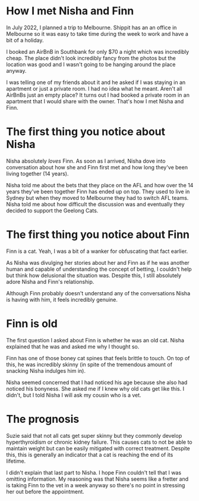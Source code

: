 # How I met Nisha and Finn

In July 2022, I planned a trip to Melbourne. Shippit has an an office in Melbourne so it was easy to take time during the week to work and have a bit of a holiday.

I booked an AirBnB in Southbank for only $70 a night which was incredibly cheap. The place didn't look incredibly fancy from the photos but the location was good and I wasn't going to be hanging around the place anyway.

I was telling one of my friends about it and he asked if I was staying in an apartment or just a private room. I had no idea what he meant. Aren't all AirBnBs just an empty place? It turns out I had booked a private room in an apartment that I would share with the owner. That's how I met Nisha and Finn.

# The first thing you notice about Nisha

Nisha absolutely _loves_ Finn. As soon as I arrived, Nisha dove into conversation about how she and Finn first met and how long they've been living together (14 years).

Nisha told me about the bets that they place on the AFL and how over the 14 years they've been together Finn has ended up on top. They used to live in Sydney but when they moved to Melbourne they had to switch AFL teams. Nisha told me about how difficult the discussion was and eventually they decided to support the Geelong Cats.

# The first thing you notice about Finn

Finn is a cat. Yeah, I was a bit of a wanker for obfuscating that fact earlier.

As Nisha was divulging her stories about her and Finn as if he was another human and capable of understanding the concept of betting, I couldn't help but think how delusional the situation was. Despite this, I still absolutely adore Nisha and Finn's relationship.

Although Finn probably doesn't understand any of the conversations Nisha is having with him, it feels incredibly genuine.

# Finn is old

The first question I asked about Finn is whether he was an old cat. Nisha explained that he was and asked me why I thought so.

Finn has one of those boney cat spines that feels brittle to touch. On top of this, he was incredibly skinny (in spite of the tremendous amount of snacking Nisha indulges him in).

Nisha seemed concerned that I had noticed his age because she also had noticed his bonyness. She asked me if I knew why old cats get like this. I didn't, but I told Nisha I will ask my cousin who is a vet.

# The prognosis

Suzie said that not all cats get super skinny but they commonly develop hyperthyroidism or chronic kidney failure. This causes cats to not be able to maintain weight but can be easily mitigated with correct treatment. Despite this, this is generally an indicator that a cat is reaching the end of its lifetime.

I didn't explain that last part to Nisha. I hope Finn couldn't tell that I was omitting information. My reasoning was that Nisha seems like a fretter and is taking Finn to the vet in a week anyway so there's no point in stressing her out before the appointment.

<!-- # Ethics

This got me thinking about the ethics of my white lie.

My personal values are to prioritise the truth over everything else. It doesn't matter how difficult the truth is to process, it's better than not having all the information. _"If The Matrix was real, then I would take the red pill"_ I tell myself.

But how can I believe that I value truth, yet also justify my decision to lie to Nisha?

Was it because I believe that Nisha couldn't handle the truth and therefore wasn't worthy to hear it? What right do I have to decide who and who shouldn't hear the truth? Maybe I thought that

It's interesting how we hold our values to differn -->
